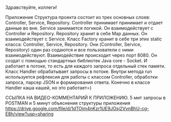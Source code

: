 Здравствуйте, коллеги! 

Приложение 
Структура проекта состоит из трех основных слоев: Controller, Service, Repository.
Controller принимает принимает и отдает данные во вне.
Service занимается логикой. Он взаимодействует с Controller и Repository.
Repository хранит в себе Map данных. Он взаимодействует с Service.
Класс Factory хранит в себе три этих static класса: Controller, Service, Repository.
Они (Controller, Service, Repository) один раз содаются и все пользователи с ними взаимодействуют.
Взаимодействие происходит через порт 8080. Он создат с помощью стандартных библиотек Java core - Socket. И работает в потоке, то есть для каждого запроса отдельный стек памяти.
Класс Handler обрабатывает запросы в потоке. Внутри метода run используется рефлексия для работы с классом Controller, обработки запроса, парсер JSON и формирования ответа.
Конечно в классе Handler каша кашей, но это работает=)

ССЫЛКА НА ВИДЕО-КОММЕНТАРИЙ К ПРИЛОЖЕНИЮ. 5 мит запросы в POSTMAN и 5 минут объяснения структуры приложения https://drive.google.com/file/d/1dTOjm4nKzr1UE9JOsj2VvnBhU-cg-E8h/view?usp=sharing



